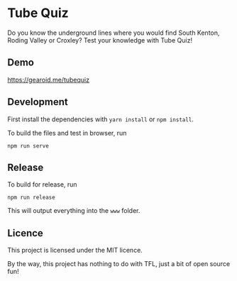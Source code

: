 # Tube Quiz

Do you know the underground lines where you would find South Kenton, Roding Valley or Croxley? Test your knowledge with Tube Quiz!

## Demo

https://gearoid.me/tubequiz

## Development

First install the dependencies with `yarn install` or `npm install`.

To build the files and test in browser, run 

```
npm run serve
```

## Release

To build for release, run

```
npm run release
```

This will output everything into the `www` folder.

## Licence

This project is licensed under the MIT licence.

By the way, this project has nothing to do with TFL, just a bit of open source fun!
